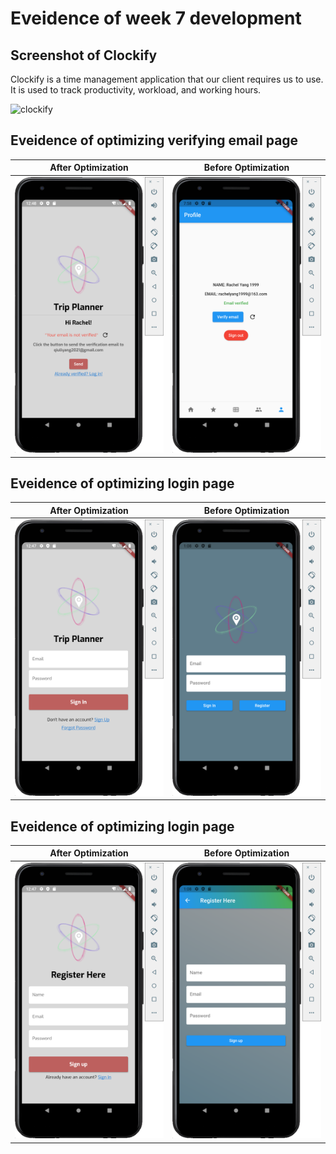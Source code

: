 # **Eveidence of week 7 development**

## Screenshot of Clockify

Clockify is a time management application that our client requires us to use. It is used to track productivity, workload, and working hours.

![clockify](https://github.com/RachelYang1999/SOFT3888-Evidence/blob/main/Week7/img/cweek7_lockify.png)

## Eveidence of optimizing verifying email page

| After Optimization                                           | Before Optimization                                          |
| ------------------------------------------------------------ | ------------------------------------------------------------ |
| ![clockify](https://github.com/RachelYang1999/SOFT3888-Evidence/blob/main/Week7/img/Optimized_Verify_Email_Page.png) | ![clockify](https://github.com/RachelYang1999/SOFT3888-Evidence/blob/main/Week7/img/Previous_Verify_Email_Page.png) |

## Eveidence of optimizing login page

| After Optimization                                           | Before Optimization                                          |
| ------------------------------------------------------------ | ------------------------------------------------------------ |
| ![clockify](https://github.com/RachelYang1999/SOFT3888-Evidence/blob/main/Week7/img/Optimized_Login_Page.png) | ![clockify](https://github.com/RachelYang1999/SOFT3888-Evidence/blob/main/Week7/img/Previous_Login_Page.png) |

## Eveidence of optimizing login page

| After Optimization                                           | Before Optimization                                          |
| ------------------------------------------------------------ | ------------------------------------------------------------ |
| ![clockify](https://github.com/RachelYang1999/SOFT3888-Evidence/blob/main/Week7/img/Optimized_Signup_Page.png) | ![clockify](https://github.com/RachelYang1999/SOFT3888-Evidence/blob/main/Week7/img/Previous_Signup_Page.png) |

